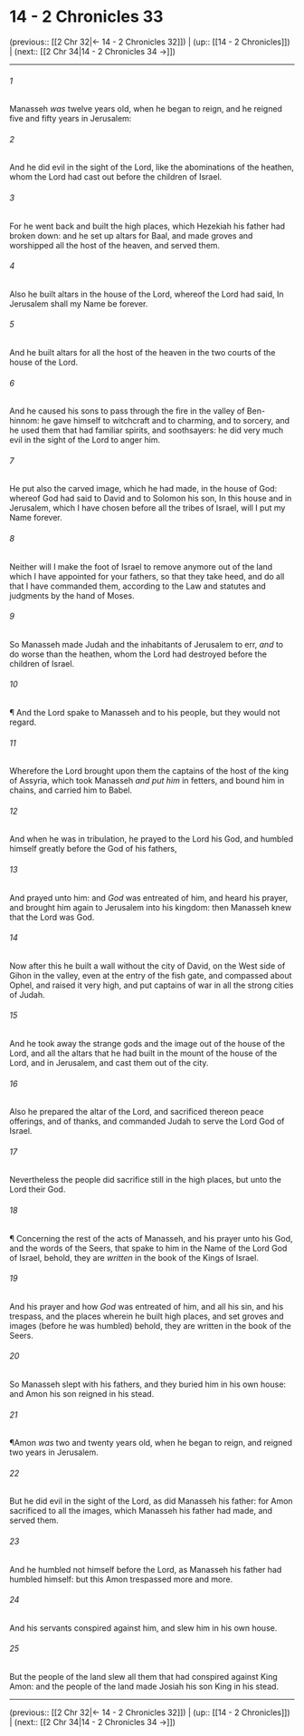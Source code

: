# 14 - 2 Chronicles 33

(previous:: [[2 Chr 32|← 14 - 2 Chronicles 32]]) | (up:: [[14 - 2 Chronicles]]) | (next:: [[2 Chr 34|14 - 2 Chronicles 34 →]])

***


###### 1 
Manasseh _was_ twelve years old, when he began to reign, and he reigned five and fifty years in Jerusalem: 

###### 2 
And he did evil in the sight of the Lord, like the abominations of the heathen, whom the Lord had cast out before the children of Israel. 

###### 3 
For he went back and built the high places, which Hezekiah his father had broken down: and he set up altars for Baal, and made groves and worshipped all the host of the heaven, and served them. 

###### 4 
Also he built altars in the house of the Lord, whereof the Lord had said, In Jerusalem shall my Name be forever. 

###### 5 
And he built altars for all the host of the heaven in the two courts of the house of the Lord. 

###### 6 
And he caused his sons to pass through the fire in the valley of Ben-hinnom: he gave himself to witchcraft and to charming, and to sorcery, and he used them that had familiar spirits, and soothsayers: he did very much evil in the sight of the Lord to anger him. 

###### 7 
He put also the carved image, which he had made, in the house of God: whereof God had said to David and to Solomon his son, In this house and in Jerusalem, which I have chosen before all the tribes of Israel, will I put my Name forever. 

###### 8 
Neither will I make the foot of Israel to remove anymore out of the land which I have appointed for your fathers, so that they take heed, and do all that I have commanded them, according to the Law and statutes and judgments by the hand of Moses. 

###### 9 
So Manasseh made Judah and the inhabitants of Jerusalem to err, _and_ to do worse than the heathen, whom the Lord had destroyed before the children of Israel. 

###### 10 
¶ And the Lord spake to Manasseh and to his people, but they would not regard. 

###### 11 
Wherefore the Lord brought upon them the captains of the host of the king of Assyria, which took Manasseh _and put him_ in fetters, and bound him in chains, and carried him to Babel. 

###### 12 
And when he was in tribulation, he prayed to the Lord his God, and humbled himself greatly before the God of his fathers, 

###### 13 
And prayed unto him: and _God_ was entreated of him, and heard his prayer, and brought him again to Jerusalem into his kingdom: then Manasseh knew that the Lord was God. 

###### 14 
Now after this he built a wall without the city of David, on the West side of Gihon in the valley, even at the entry of the fish gate, and compassed about Ophel, and raised it very high, and put captains of war in all the strong cities of Judah. 

###### 15 
And he took away the strange gods and the image out of the house of the Lord, and all the altars that he had built in the mount of the house of the Lord, and in Jerusalem, and cast them out of the city. 

###### 16 
Also he prepared the altar of the Lord, and sacrificed thereon peace offerings, and of thanks, and commanded Judah to serve the Lord God of Israel. 

###### 17 
Nevertheless the people did sacrifice still in the high places, but unto the Lord their God. 

###### 18 
¶ Concerning the rest of the acts of Manasseh, and his prayer unto his God, and the words of the Seers, that spake to him in the Name of the Lord God of Israel, behold, they are _written_ in the book of the Kings of Israel. 

###### 19 
And his prayer and how _God_ was entreated of him, and all his sin, and his trespass, and the places wherein he built high places, and set groves and images (before he was humbled) behold, they are written in the book of the Seers. 

###### 20 
So Manasseh slept with his fathers, and they buried him in his own house: and Amon his son reigned in his stead. 

###### 21 
¶Amon _was_ two and twenty years old, when he began to reign, and reigned two years in Jerusalem. 

###### 22 
But he did evil in the sight of the Lord, as did Manasseh his father: for Amon sacrificed to all the images, which Manasseh his father had made, and served them. 

###### 23 
And he humbled not himself before the Lord, as Manasseh his father had humbled himself: but this Amon trespassed more and more. 

###### 24 
And his servants conspired against him, and slew him in his own house. 

###### 25 
But the people of the land slew all them that had conspired against King Amon: and the people of the land made Josiah his son King in his stead.

***

(previous:: [[2 Chr 32|← 14 - 2 Chronicles 32]]) | (up:: [[14 - 2 Chronicles]]) | (next:: [[2 Chr 34|14 - 2 Chronicles 34 →]])
